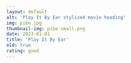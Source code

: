 ```yaml
---
layout: default
alt: 'Play It By Ear stylized movie heading'
img: pibe.jpg
thumbnail-img: pibe-small.png
date: 2023-01-01
title: 'Play It By Ear'
old: true
rating: good
---
```


